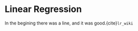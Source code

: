 # Linear Regression

In the begining there was a line, and it was good.{cite}`lr_wiki`

```{bibliography}
```
